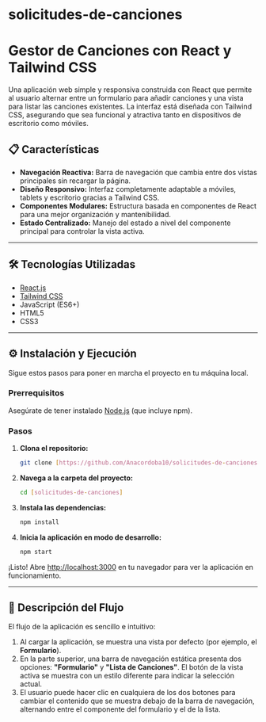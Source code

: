 # solicitudes-de-canciones

# Gestor de Canciones con React y Tailwind CSS

Una aplicación web simple y responsiva construida con React que permite al usuario alternar entre un formulario para añadir canciones y una vista para listar las canciones existentes. La interfaz está diseñada con Tailwind CSS, asegurando que sea funcional y atractiva tanto en dispositivos de escritorio como móviles.

## 📋 Características

- **Navegación Reactiva:** Barra de navegación que cambia entre dos vistas principales sin recargar la página.
- **Diseño Responsivo:** Interfaz completamente adaptable a móviles, tablets y escritorio gracias a Tailwind CSS.
- **Componentes Modulares:** Estructura basada en componentes de React para una mejor organización y mantenibilidad.
- **Estado Centralizado:** Manejo del estado a nivel del componente principal para controlar la vista activa.

---

## 🛠️ Tecnologías Utilizadas

- [React.js](https://reactjs.org/)
- [Tailwind CSS](https://tailwindcss.com/)
- JavaScript (ES6+)
- HTML5
- CSS3

---

## ⚙️ Instalación y Ejecución

Sigue estos pasos para poner en marcha el proyecto en tu máquina local.

### Prerrequisitos

Asegúrate de tener instalado [Node.js](https://nodejs.org/) (que incluye npm).

### Pasos

1.  **Clona el repositorio:**
    ```bash
    git clone [https://github.com/Anacordoba10/solicitudes-de-canciones?tab=readme-ov-file#solicitudes-de-canciones](https://github.com/Anacordoba10/solicitudes-de-canciones?tab=readme-ov-file#solicitudes-de-canciones)
    ```

2.  **Navega a la carpeta del proyecto:**
    ```bash
    cd [solicitudes-de-canciones]
    ```

3.  **Instala las dependencias:**
    ```bash
    npm install
    ```

4.  **Inicia la aplicación en modo de desarrollo:**
    ```bash
    npm start
    ```

¡Listo! Abre [http://localhost:3000](http://localhost:3000) en tu navegador para ver la aplicación en funcionamiento.

---

## 📄 Descripción del Flujo

El flujo de la aplicación es sencillo e intuitivo:

1.  Al cargar la aplicación, se muestra una vista por defecto (por ejemplo, el **Formulario**).
2.  En la parte superior, una barra de navegación estática presenta dos opciones: **"Formulario"** y **"Lista de Canciones"**. El botón de la vista activa se muestra con un estilo diferente para indicar la selección actual.
3.  El usuario puede hacer clic en cualquiera de los dos botones para cambiar el contenido que se muestra debajo de la barra de navegación, alternando entre el componente del formulario y el de la lista.


